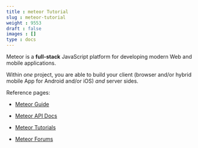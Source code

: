 ```yaml
---
title : meteor Tutorial
slug : meteor-tutorial
weight : 9553
draft : false
images : []
type : docs
---
```


Meteor is a **full-stack** JavaScript platform for developing modern Web and mobile applications.

Within _one_ project, you are able to build your client (browser and/or hybrid mobile App for Android and/or iOS) _and_ server sides.

Reference pages:

- [Meteor Guide][1]
- [Meteor API Docs][2]
- [Meteor Tutorials][3]
- [Meteor Forums][4]


  [1]: https://guide.meteor.com/index.html
  [2]: http://docs.meteor.com/index.html
  [3]: https://www.meteor.com/tutorials
  [4]: https://forums.meteor.com/


